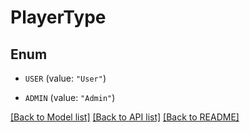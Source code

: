 # PlayerType

## Enum


* `USER` (value: `"User"`)

* `ADMIN` (value: `"Admin"`)


[[Back to Model list]](../README.md#documentation-for-models) [[Back to API list]](../README.md#documentation-for-api-endpoints) [[Back to README]](../README.md)


